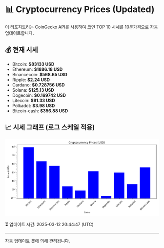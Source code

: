
# 📊 Cryptocurrency Prices (Updated)

이 리포지토리는 CoinGecko API를 사용하여 코인 TOP 10 시세를 10분가격으로 자동 업데이트합니다.

## 💰 현재 시세
- Bitcoin: **$83133 USD**
- Ethereum: **$1886.18 USD**
- Binancecoin: **$568.65 USD**
- Ripple: **$2.24 USD**
- Cardano: **$0.728756 USD**
- Solana: **$125.13 USD**
- Dogecoin: **$0.169742 USD**
- Litecoin: **$91.33 USD**
- Polkadot: **$3.98 USD**
- Bitcoin-cash: **$356.88 USD**

## 📈 시세 그래프 (로그 스케일 적용)
![Crypto Prices](crypto_prices.png)

⏳ 업데이트 시간: 2025-03-12 20:44:47 (UTC)

---
자동 업데이트 봇에 의해 관리됩니다.
